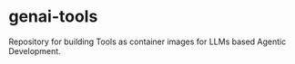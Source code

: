 # genai-tools
Repository for building Tools as container images for LLMs based Agentic Development. 
